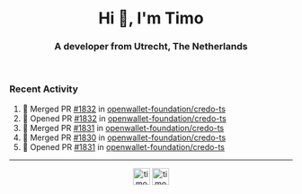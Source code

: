<h1 align="center">Hi 👋, I'm Timo</h1>
<h3 align="center">A developer from Utrecht, The Netherlands</h3>
<br/>
<!-- https://github.com/rahuldkjain/github-profile-readme-generator --!>

<!--  <p align="left"><img src="https://github-readme-stats.vercel.app/api?username=timoglastra&show_icons=true&count_private=true&" alt="timoglastra" /></p> --!>

<!--
Github language stats
<p align="left"><img src="https://github-readme-stats.vercel.app/api/top-langs/?username=timoglastra&layout=compact" alt="timoglastra" /><p>
-->

<!-- Codestats language stats -->
<!-- <p align="left"><img src="https://codestats-readme.vercel.app/api/top-langs/?username=timoglastra&layout=compact&language_count=12" alt="timoglastra" /><p>    --!>
  
<h3>Recent Activity</h3>

<!--START_SECTION:activity-->
1. 🎉 Merged PR [#1832](https://github.com/openwallet-foundation/credo-ts/pull/1832) in [openwallet-foundation/credo-ts](https://github.com/openwallet-foundation/credo-ts)
2. 💪 Opened PR [#1832](https://github.com/openwallet-foundation/credo-ts/pull/1832) in [openwallet-foundation/credo-ts](https://github.com/openwallet-foundation/credo-ts)
3. 🎉 Merged PR [#1831](https://github.com/openwallet-foundation/credo-ts/pull/1831) in [openwallet-foundation/credo-ts](https://github.com/openwallet-foundation/credo-ts)
4. 🎉 Merged PR [#1830](https://github.com/openwallet-foundation/credo-ts/pull/1830) in [openwallet-foundation/credo-ts](https://github.com/openwallet-foundation/credo-ts)
5. 💪 Opened PR [#1831](https://github.com/openwallet-foundation/credo-ts/pull/1831) in [openwallet-foundation/credo-ts](https://github.com/openwallet-foundation/credo-ts)
<!--END_SECTION:activity-->

---

<p align="center">
<a href="https://twitter.com/timoglastra" target="blank"><img align="center" src="https://cdn.jsdelivr.net/npm/simple-icons@3.0.1/icons/twitter.svg" alt="timoglastra" height="30" width="30" /></a>
<a href="https://linkedin.com/in/timoglastra" target="blank"><img align="center" src="https://cdn.jsdelivr.net/npm/simple-icons@3.0.1/icons/linkedin.svg" alt="timoglastra" height="30" width="30" /></a>
</p>



